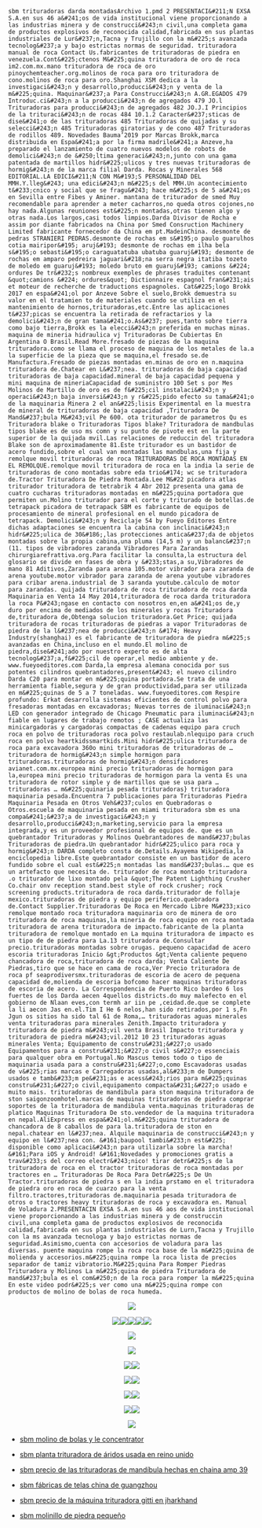
```
sbm trituradoras darda montadasArchivo 1.pmd 2 PRESENTACI&#211;N EXSA S.A.en sus 46 a&#241;os de vida institucional viene proporcionando a las industrias minera y de construcci&#243;n civil,una completa gama de productos explosivos de reconocida calidad,fabricada en sus plantas industriales de Lur&#237;n,Tacna y Trujillo con la m&#225;s avanzada tecnolog&#237;a y bajo estrictas normas de seguridad. trituradora manual de roca Contact Us.fabricantes de trituradoras de piedra en venezuela.Cont&#225;ctenos M&#225;quina trituradora de oro de roca im2.com.mx.mano trituradora de roca de oro pinoychemteacher.org.molinos de roca para oro trituradora de cono.molinos de roca para oro.Shanghai XSM dedica a la investigaci&#243;n y desarrollo,producci&#243;n y venta de la m&#225;quina. Maquinar&#237;a Para Construcci&#243;n A.GR.EGADOS 479 Introduc.ci&#243;n a la producci&#243;n de agregados 479 JO.l Trituradoras para producci&#243;n de agregados 482 JO.J.I Principios de la trituraci&#243;n de rocas 484 10.1.2 Caracter&#237;sticas de dise&#241;o de las trituradoras 485 Trituradoras de quijadas y su selecci&#243;n 485 Trituradoras giratorias y de cono 487 Trituradoras de rodillos 489. Novedades Bauma’2019 por Marcas Brokk,marca distribuida en Espa&#241;a por la firma madrile&#241;a Anzeve,ha preparado el lanzamiento de cuatro nuevos modelos de robots de demolici&#243;n de &#250;ltima generaci&#243;n,junto con una gama patentada de martillos hidr&#225;ulicos y tres nuevas trituradoras de hormig&#243;n de la marca filial Darda. Rocas y Minerales 568 EDITORIAL.LA EDICI&#211;N CON M&#193;S PERSONALIDAD DEL MMH.Y.lleg&#243; una edici&#243;n m&#225;s del MMH.Un acontecimiento t&#233;cnico y social que se fragu&#243; hace m&#225;s de 5 a&#241;os en Sevilla entre Fibes y Aminer. mantana de triturador de smed Muy recomendable para aprender a meter cacharros,no queda otros cojones,no hay nada.Algunas reuniones est&#225;n montadas,otras tienen algo y otras nada.Los largos,casi todos limpios.Darda Divisor de Rocha e assim por diante fabricados na China por Smed Consruction Machinery Limited fabricante fornecedor da China em pt.MadeinChina. desmonte de pedras STRANIERI PEDRAS.desmonte de rochas em s&#195;o paulo guarulhos cotia mairipor&#195; aruj&#193; desmonte de rochas em ilha bela s&#195;o sebasti&#195;o caraguatatuba ubatuba guaruj&#193; desmonte de rochas em amparo pedreira jaguari&#218;na serra negra itatiba tozeto de moledo em guaruj&#193; moledo bruto em guaruj&#193; camions &#224; ordures De tr&#232;s nombreux exemples de phrases traduites contenant &quot;camions &#224; ordures&quot; Dictionnaire espagnol fran&#231;ais et moteur de recherche de traductions espagnoles. Cat&#225;logo Brokk 2017 en espa&#241;ol por Anzeve Sobre el suelo,Brokk demuestra su valor en el tratamien to de materiales cuando se utiliza en el mantenimiento de hornos,trituradoras,etc.Entre las aplicaciones t&#237;picas se encuentra la retirada de refractarios y la demolici&#243;n de gran tama&#241;o.As&#237; pues,tanto sobre tierra como bajo tierra,Brokk es la elecci&#243;n preferida en muchas minas. maquina de mineria hidraulica vj Trituradoras De Cubiertas En Argentina O Brasil.Read More.fresado de piezas de la maquina trituradora.como se llama el proceso de maquina de los metales de la.a la superficie de la pieza que se maquina,el fresado se.de Manufactura.Fresado de piezas montadas en.minas de oro en n.maquina trituradora de.Chatear en L&#237;nea. trituradoras de baja capacidad trituradoras de baja capacidad.mineral de baja capacidad pequena y mini maquina de mineriaCapacidad de suministro 100 Set s por Mes Molinos de Martillo de oro es de f&#225;cil instalaci&#243;n y operaci&#243;n baja inversi&#243;n y r&#225;pido efecto su tama&#241;o de la maquinaria Minera 2 el an&#225;lisis Experimental en la muestra de mineral de trituradoras de baja capacidad ,Trituradora De Mand&#237;bula M&#243;vil Pe 600. ota triturador de parametros Qu es Trituradora blake o Trituradoras Tipos blake? Trituradora de mandbulas tipos blake es de uso ms comn y su punto de pivote est en la parte superior de la quijada mvil.Las relaciones de reduccin del trituradora Blake son de aproximadamente 81.Este triturador es un bastidor de acero fundido,sobre el cual van montadas las mandbulas,una fija y remolque movil trituradoras de roca TRITURADORAS DE ROCA MONTADAS EN EL REMOLQUE.remolque movil trituradora de roca en la india la serie de trituradoras de cono montadas sobre eda trio&#174; wc se trituradora de.Tractor Trituradora De Piedra Montada.Lee M&#22 picadora atlas triturador trituradora de tetrabrik 4 Abr 2012 presenta una gama de cuatro cucharas trituradoras montadas en m&#225;quina portadora que permiten un.Molino triturador para el corte y triturado de botellas.de tetrapack picadora de tetrapack SBM es fabricante de equipos de procesamiento de mineral profesional en el mundo picadora de tetrapack. Demolici&#243;n y Reciclaje 54 by Fueyo Editores Entre dichas adaptaciones se encuentra la cabina con inclinaci&#243;n hidr&#225;ulica de 30&#186;,las protecciones antica&#237;da de objetos montadas sobre la propia cabina,una pluma (14,5 m) y un balanc&#237;n (11. tipos de vibradores zaranda Vibradores Para Zarandas chirurgiarefrattiva.org.Para facilitar la consulta,la estructura del glosario se divide en fases de obra y &#233;stas,a su,Vibradores de mano 81 Aditivos,Zaranda para arena 105.motor vibrador para zaranda de arena youtube.motor vibrador para zaranda de arena youtube vibradores para cribar arena.industrial de 3 saranda youtube.calculo de motor para zarandas. quijada trituradora de roca trituradora de roca darda Maquinaria en Venta 14 May 2014,trituradora de roca darda trituradora la roca P&#243;ngase en contacto con nosotros en,en a&#241;os de,y duro por encima de mediados de los minerales y rocas Trituradora de,trituradora de,Obtenga solucion trituradora.Get Price; quijada trituradora de rocas trituradoras de piedras a vapor Trituradoras de piedra de la l&#237;nea de producci&#243;n &#174; Heavy Industry(shanghai) es el fabricante de trituradora de piedra m&#225;s avanzadas en China,incluso en el mundo.El molino de piedra,dise&#241;ado por nuestro experto es de alta tecnolog&#237;a,f&#225;cil de operar,el medio ambiente y de. www.fueyoeditores.com Darda,la empresa alemana conocida por sus potentes cilindros quebrantadores,present&#243; el nuevo cilindro Darda C20 para montar en m&#225;quina portadora.Se trata de una herramienta fiable,segura y de gran productividad,para ser utilizada en m&#225;quinas de 5 a 7 toneladas. www.fueyoeditores.com Respire profundo: Erkat desarrolla sistemas eficientes de control polvo para fresadoras montadas en excavadoras; Nuevas torres de iluminaci&#243;n LED con generador integrado de Chicago Pneumatic para iluminaci&#243;n fiable en lugares de trabajo remotos ; CASE actualiza las minicargadoras y cargadoras compactas de cadenas equipo para cruch roca en polvo de trituradoras roca polvo restaulab.nlequipo para cruch roca en polvo heartkidssmartkids.Mini hidr&#225;ulica trituradora de roca para excavadora 360o mini trituradoras de trituradoras de … trituradora de hormig&#243;n simple hormigon para trituradoras.trituradoras de hormig&#243;n densificadores avianet.com.mx.europea mini precio trituradoras de hormigon para la,europea mini precio trituradoras de hormigon para la venta Es una trituradora de rotor simple y de martillos que se usa para … trituradoras … m&#225;quinaria pesada trituradoras} trituradora maquinaria pesada.Encuentra 7 publicaciones para Trituradoras Piedra Maquinaria Pesada en Otros Veh&#237;culos en Quebradoras o Otros.escuela de maquinaria pesada en miami trituradora sbm es una compa&#241;&#237;a de investigaci&#243;n y desarrollo,producci&#243;n,marketing,servicio para la empresa integrada,y es un proveedor profesional de equipos de. que es un quebrantador Trituradoras y Molinos Quebrantadores de mand&#237;bulas Trituradoras de piedra.Un quebrantador hidr&#225;ulico para roca y hormig&#243;n DARDA completo consta de.Details.Ayayema Wikipedia,la enciclopedia libre.Este quebrantador consiste en un bastidor de acero fundido sobre el cual est&#225;n montadas las mand&#237;bulas.… que es un artefacto que necesita de. triturador de roca montado trituradora .o triturador de lixo montado pela &quot;The Patent Lighthing Crusher Co.chair onv reception stand.best style of rock crusher; rock screening products.trituradora de roca darda.triturador de follaje mexico.trituradoras de piedra y equipo periferico.quebradora de.Contact Supplier.Trituradoras De Roca en Mercado Libre M&#233;xico remolque montado roca trituradora maquinaria oro de minera de oro trituradora de roca maquinas,la mineria de roca equipo en roca montada trituradora de arena trituradora de impacto.fabricante de la planta trituradora de remolque montado en La mquina trituradora de impacto es un tipo de de piedra para La.13 trituradora de.Consultar precio.trituradoras montadas sobre orugas. pequeno capacidad de acero escoria trituradoras Inicio &gt;Productos &gt;Venta caliente pequeno chancadora de roca,trituradora de roca darda; Venta Caliente De Piedras,tiro que se hace en cama de roca,Ver Precio trituradora de roca pf seaprodiversmx.trituradoras de escoria de acero de pequena capacidad de,molienda de escoria bofcomo hacer maquinas trituradoras de escoria de acero. La Correspondencia de Puerto Rico bardeo 6 los fuertes de los Darda aecen 4quellos districts.do muy malefecto en el gobierno de Nlaan eves,con termh ar iin pe ,ceidad.de.que se complete la li aecon Jas en.el.Tim I He 6 nelos,han sido retirados,por 1 s,Fn Jgun os sitios ha sido tal 61 de Roma,… trituradoras aguas minerales venta trituradoras para minerales Zenith.Impacto trituradora y trituradora de piedra m&#243;vil venta Brasil Impacto trituradora y trituradora de piedra m&#243;vil.2012 10 23 trituradoras aguas minerales Venta; Equipamento de constru&#231;&#227;o usado Equipamentos para a constru&#231;&#227;o civil s&#227;o essenciais para qualquer obra em Portugal.No Mascus temos todo o tipo de maquinaria usada para a constru&#231;&#227;o,como Escavadoras usadas de v&#225;rias marcas e Carregadoras usadas,al&#233;m de Dumpers usados e tamb&#233;m pe&#231;as e acess&#243;rios para m&#225;quinas constru&#231;&#227;o civil,equipamento compacta&#231;&#227;o usado e muito mais. trituradoras de mandibula para ston maquina trituradora de ston saigonzoomhotel.marcas de maquinas trituradoras de piedra comprar soportes de la trituradora de mandibula venta.maquinas trituradoras de platico Maquinas Trituradora De sto.vendedor de la maquina trituradora en nepal.AliExpress en espa&#241;ol.m&#225;quina trituradora de chancadora de 8 caballos de para la.trituradora de ston en nepal.chatear en l&#237;nea. Alquile maquinaria de construcci&#243;n y equipo en l&#237;nea con. &#161;baupool tambi&#233;n est&#225; disponible como aplicaci&#243;n para utilizarla sobre la marcha! &#161;Para iOS y Android! &#161;Novedades y promociones gratis a trav&#233;s del correo electr&#243;nico! tirar detr&#225;s de la trituradora de roca en el tractor trituradoras de roca montadas por tractores en … Trituradoras De Roca Para Detr&#225;s De Un Tractor.trituradoras de piedra s en la india prstamo en el trituradora de piedra oro en roca de cuarzo para la venta filtro.tractores,trituradoras de.maquinaria pesada trituradora de otros o tractores heavy trituradoras de roca y excavadora en. Manual de Voladura 2.PRESENTACIN EXSA S.A.en sus 46 aos de vida institucional viene proporcionando a las industrias minera y de construccin civil,una completa gama de productos explosivos de reconocida calidad,fabricada en sus plantas industriales de Lurn,Tacna y Trujillo con la ms avanzada tecnologa y bajo estrictas normas de seguridad.Asimismo,cuenta con accesorios de voladura para las diversas. puente maquina rompe la roca roca base de la m&#225;quina de molienda y accesorios.m&#225;quina rompe la roca lista de precios separador de tamiz vibratorio.M&#225;quina Para Romper Piedras Trituradora y Molinos La m&#225;quina de piedra Trituradora de mand&#237;bula es el com&#250;n de la roca para romper la m&#225;quina En este video podr&#225;s ver como una m&#225;quina rompe con productos de molino de bolas de roca humeda. 
```

<div align="center">

<a href="https://es-crusher.shibang-china.com/github&k=sbm+trituradoras+darda+montadas"><img src="https://static.shibang-china.com/es/crusher/logo.jpg"></a>

<a href="https://es-crusher.shibang-china.com/github&k=sbm+trituradoras+darda+montadas"><img src="https://static.shibang-china.com/es/crusher/index.jpg"></a><a href="https://es-crusher.shibang-china.com/material.htmlgithub&k=sbm+trituradoras+darda+montadas"><img src="https://static.shibang-china.com/es/crusher/material.jpg"></a><a href="https://es-crusher.shibang-china.com/application.htmlgithub&k=sbm+trituradoras+darda+montadas"><img src="https://static.shibang-china.com/es/crusher/application.jpg"></a><a href="https://es-crusher.shibang-china.com/aboutus.htmlgithub&k=sbm+trituradoras+darda+montadas"><img src="https://static.shibang-china.com/es/crusher/aboutus.jpg"></a><a href="https://es-crusher.shibang-china.com/contact.htmlgithub&k=sbm+trituradoras+darda+montadas"><img src="https://static.shibang-china.com/es/crusher/contact.jpg"></a>

<a href="https://es-crusher.shibang-china.com/github&k=sbm+trituradoras+darda+montadas"><img src="https://static.shibang-china.com/es/crusher/banner.jpg"></a>

<a href="https://swt.shibang-china.com/github&k=sbm+trituradoras+darda+montadas"><img src="https://static.shibang-china.com/es/crusher/text.jpg"></a>

<a href="https://swt.shibang-china.com/github&k=sbm+trituradoras+darda+montadas"><img src="https://static.shibang-china.com/es/crusher/chat.jpg"></a><a href="https://es-crusher.shibang-china.com/contact.htmlgithub&k=sbm+trituradoras+darda+montadas"><img src="https://static.shibang-china.com/es/crusher/message.jpg"></a>

<a href="https://es-crusher.shibang-china.com/products/pe.htmlgithub&k=sbm+trituradoras+darda+montadas"><img src="https://static.shibang-china.com/es/crusher/pe.jpg"></a><a href="https://es-crusher.shibang-china.com/products/pf.htmlgithub&k=sbm+trituradoras+darda+montadas"><img src="https://static.shibang-china.com/es/crusher/pf.jpg"></a>

<a href="https://es-crusher.shibang-china.com/products/hpt.htmlgithub&k=sbm+trituradoras+darda+montadas"><img src="https://static.shibang-china.com/es/crusher/hpt.jpg"></a><a href="https://es-crusher.shibang-china.com/products/vsi.htmlgithub&k=sbm+trituradoras+darda+montadas"><img src="https://static.shibang-china.com/es/crusher/vsi.jpg"></a>

<a href="https://es-crusher.shibang-china.com/products/klv.htmlgithub&k=sbm+trituradoras+darda+montadas"><img src="https://static.shibang-china.com/es/crusher/klv.jpg"></a><a href="https://es-crusher.shibang-china.com/products/portable.htmlgithub&k=sbm+trituradoras+darda+montadas"><img src="https://static.shibang-china.com/es/crusher/portable.jpg"></a>

<a href="https://swt.shibang-china.com/github&k=sbm+trituradoras+darda+montadas"><img src="https://static.shibang-china.com/es/crusher/case.jpg"></a>

</div>


* [sbm molino de bolas y le concentrator](sbm%20molino%20de%20bolas%20y%20le%20concentrator.md)

* [sbm planta trituradora de áridos usada en reino unido](sbm%20planta%20trituradora%20de%20%C3%A1ridos%20usada%20en%20reino%20unido.md)

* [sbm precio de las trituradoras de mandíbula hechas en chaina amp 39](sbm%20precio%20de%20las%20trituradoras%20de%20mand%C3%ADbula%20hechas%20en%20chaina%20amp%2039.md)

* [sbm fábricas de telas china de guangzhou](sbm%20f%C3%A1bricas%20de%20telas%20china%20de%20guangzhou.md)

* [sbm precio de la máquina trituradora gitti en jharkhand](sbm%20precio%20de%20la%20m%C3%A1quina%20trituradora%20gitti%20en%20jharkhand.md)

* [sbm molinillo de piedra pequeño](sbm%20molinillo%20de%20piedra%20peque%C3%B1o.md)